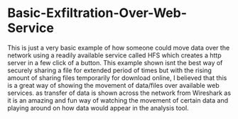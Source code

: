 # Basic-Exfiltration-Over-Web-Service
This is just a very basic example of how someone could move data over the network using a readily available service called HFS which creates 
a http server in a few click of a button. This example shown isnt the best way of securely sharing a file for extended period of times but 
with the rising amount of sharing files temporarily for download online, I believed that this is a great way of showing the movement of data/files over
available web services. as transfer of data is shown across the network  from Wireshark as it is an amazing and fun way of watching the movement of
certain data and playing around on how data would appear in the analysis tool.
